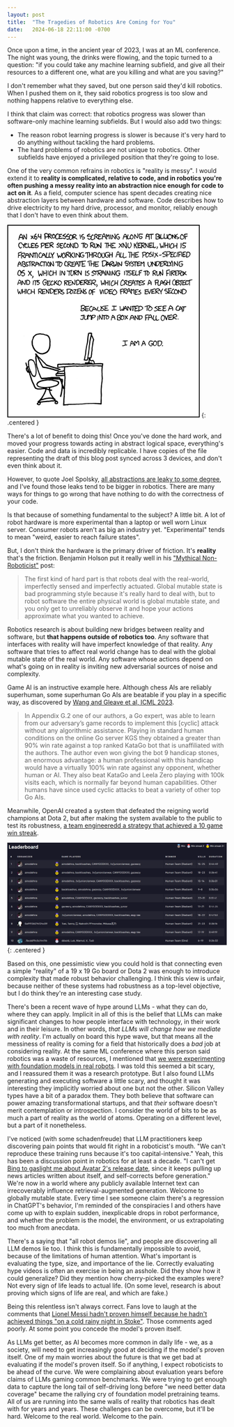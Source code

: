 ```yaml
---
layout: post
title:  "The Tragedies of Robotics Are Coming for You"
date:   2024-06-18 22:11:00 -0700
---
```


Once upon a time, in the ancient year of 2023, I was at an ML conference. The night was young, the drinks were flowing, and the topic turned to a question: "if you could take any machine learning subfield, and give all their
resources to a different one, what are you killing and what are you saving?"

I don't remember what they saved, but one person said they'd kill robotics. When I pushed
them on it, they said robotics progress is too slow and nothing happens relative to everything else.

I think that claim was correct: that robotics progress was slower than software-only machine learning
subfields. But I would also add two things:

* The reason robot learning progress is slower is because it's very hard to do anything without tackling the hard problems.
* The hard problems of robotics are not unique to robotics. Other subfields have enjoyed a privileged position that they're going to lose.

One of the very common refrains in robotics is "reality is messy".
I would extend it to **reality is complicated, relative to code, and in robotics you're
often pushing a messy reality into an abstraction nice enough for code to act on it**.
As a field, computer science has spent decades creating nice abstraction
layers between hardware and software. Code describes how to drive electricity to my
hard drive, processor, and monitor, reliably enough that I don't have to even think
about them.

![xkcd comic](/public/tragedies-of-robot-learning/abstraction.png)
{: .centered }

There's a lot of benefit to doing this! Once you've done the hard work, and moved your
progress towards acting in abstract logical space, everything's easier.
Code and data is incredibly replicable. I have copies of the file
representing the draft of this blog post synced across 3 devices, and don't even
think about it.

However, to quote Joel Spolsky,
[all abstractions are leaky to some degree](https://www.joelonsoftware.com/2002/11/11/the-law-of-leaky-abstractions), and I've found those leaks tend to be bigger in robotics. There are many
ways for things to go wrong that have nothing to do with the correctness of your code.

Is that because of something fundamental to the subject? A little bit. A lot of robot
hardware is more experimental than a laptop or well worn
Linux server. Consumer robots aren't as big an industry yet. "Experimental" tends to mean "weird, easier to reach failure states".

But, I don't think the hardware is the primary driver of friction. It's **reality** that's
the friction. Benjamin Holson put it really well in his ["Mythical Non-Roboticist"](https://generalrobots.substack.com/p/the-mythical-non-roboticist) post:

> The first kind of hard part is that robots deal with the real-world, imperfectly sensed and imperfectly actuated. Global mutable state is bad programming style because it's really hard to deal with, but to robot software the entire physical world is global mutable state, and you only get to unreliably observe it and hope your actions approximate what you wanted to achieve.

Robotics research is about building new bridges between reality and software, but **that happens outside of robotics too**. Any software that interfaces with reality will have imperfect knowledge of that reality. Any software that tries to affect real world change has to deal with the global mutable state of the real world.
Any software whose actions depend on what's going on in reality is inviting new adversarial
sources of noise and complexity.

Game AI is an instructive example here. Although chess AIs are reliably superhuman,
some superhuman Go AIs are beatable if you play in a specific way, as discovered by
[Wang and Gleave et al, ICML 2023](https://arxiv.org/abs/2211.00241).

> In Appendix G.2 one of our authors, a Go expert, was able
> to learn from our adversary’s game records to implement
> this [cyclic] attack without any algorithmic assistance. Playing in
> standard human conditions on the online Go server KGS
> they obtained a greater than 90% win rate against a top
> ranked KataGo bot that is unaffiliated with the authors. The
> author even won giving the bot 9 handicap stones, an enormous advantage: a human professional with this handicap
> would have a virtually 100% win rate against any opponent,
> whether human or AI. They also beat KataGo and Leela
> Zero playing with 100k visits each, which is normally far
> beyond human capabilities. Other humans have since used
> cyclic attacks to beat a variety of other top Go AIs.

Meanwhile, OpenAI created a system that defeated the reigning world champions at
Dota 2, but after making the system available to the public to test its robustness, [a team engineeredd a strategy that achieved a 10 game win streak](https://web.archive.org/web/20200306003104/https://arena.openai.com/#/results).

![OpenAI Five leaderboard](/public/tragedies-of-robot-learning/dota.png)
{: .centered }

Based on this, one pessimistic view you could hold is that connecting even a simple "reality" of a 19 x 19 Go board or Dota 2 was enough to introduce complexity that made robust behavior challenging.
I think this view is unfair, because neither of these systems had robustness as a top-level
objective, but I do think they're an interesting case study.

There's been a recent wave of hype around LLMs - what they can do, where they can apply. Implicit in all of this is the belief that LLMs can make significant changes to how people interface with technology, in their work and in their leisure. In other words, *that LLMs will change how we mediate with reality*.
I'm actually on board this hype wave, but that means all the messiness of reality is coming
for a field that historically does a *bad* job at considering reality.
At the same ML conference where this person said robotics was a waste of resources, I mentioned
that [we were experimenting with foundation models in real robots](https://robotics-transformer2.github.io/). I was told this seemed a bit scary, and I reassured them it was a research prototype.
But I also found LLMs generating and executing software a little scary, and thought it was
interesting they implicitly worried about one but not the other.
Silicon Valley types
have a bit of a paradox them. They both believe that software can power amazing transformational startups, and that *their* software doesn't merit contemplation or introspection. I consider the world
of bits to be as much a part of reality as the world of atoms. Operating on a different level, but
a part of it nonetheless.

I've
noticed (with some schadenfreude) that LLM practitioners keep discovering pain points that would fit right in a roboticist's mouth.
"We can't reproduce these training runs because it's too capital-intensive." Yeah, this has been
a discussion point in robotics for at least a decade. "I can't get [Bing to gaslight me about Avatar 2's release date](https://x.com/MovingToTheSun/status/1625156575202537474), since it keeps pulling up news articles written about itself, and self-corrects before generation." We're now in a world
where any publicly available Internet text can irrecoverably influence retrieval-augmented
generation. Welcome to globally mutable state. Every time I see someone claim there's a regression
in ChatGPT's behavior, I'm reminded of the conspiracies I and others have come up with to explain
sudden, inexplicable drops in robot performance, and whether the problem is the model, the environment, or us extrapolating too much from anecdata.

There's a saying that "all robot demos lie", and people are discovering all LLM demos lie too.
I think this is fundamentally impossible to avoid, because of the limitations of human attention.
What's important is evaluating the type, size, and importance of the lie.
Correctly evaluating hype videos is often an exercise in being an asshole. Did they show how it could generalize?
Did they mention how cherry-picked the examples were?
Not every sign of life leads to actual life. (On some level, research is about proving which
signs of life are real, and which are fake.)

Being this relentless isn't always correct. Fans love to laugh at the comments that [Lionel Messi hadn't proven himself because he hadn't achieved things "on a cold rainy night in Stoke"](https://onefootball.com/en/news/origins-of-can-they-do-it-on-a-cold-rainy-night-in-stoke-38867246). Those comments
aged poorly. At some point you concede the model's proven itself.

As LLMs get better, as AI becomes more common in daily life - we, as a society, will need to get
increasingly good at deciding if the model's proven itself. One of my main worries about the future is
that we get bad at evaluating if the model's proven itself. So if anything, I expect roboticists
to be ahead of the curve. We were complaining about evaluation years before claims of LLMs gaming
common benchmarks.
We were trying to get enough data to capture the long tail of self-driving long
before "we need better data coverage" became the rallying cry of foundation model pretraining teams. All of us are running into the same walls of reality that robotics has dealt with
for years and years. These challenges can be overcome, but it'll be hard.
Welcome to the real world. Welcome to the pain.
